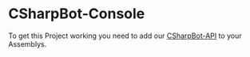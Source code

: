 # CSharpBot-Console
 To get this Project working you need to add our [CSharpBot-API](https://github.com/SESOSAS/CSharpBot-API) to your Assemblys.
